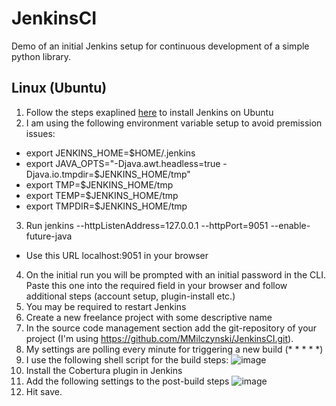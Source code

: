 # JenkinsCI
Demo of an initial Jenkins setup for continuous development of a simple python library. 

## Linux (Ubuntu)

1. Follow the steps exaplined [here](https://pkg.jenkins.io/debian-stable/) to install Jenkins on Ubuntu
2. I am using the following environment variable setup to avoid premission issues:
* export JENKINS_HOME=$HOME/.jenkins
* export JAVA_OPTS="-Djava.awt.headless=true -Djava.io.tmpdir=$JENKINS_HOME/tmp"
* export TMP=$JENKINS_HOME/tmp
* export TEMP=$JENKINS_HOME/tmp
* export TMPDIR=$JENKINS_HOME/tmp
3. Run jenkins --httpListenAddress=127.0.0.1 --httpPort=9051 --enable-future-java
* Use this URL localhost:9051 in your browser
4. On the initial run you will be prompted with an initial password in the CLI. Paste this one into the required field in your browser and follow additional steps (account setup, plugin-install etc.)
5. You may be required to restart Jenkins
6. Create a new freelance project with some descriptive name
7. In the source code management section add the git-repository of your project (I'm using https://github.com/MMilczynski/JenkinsCI.git).
8. My settings are polling every minute for triggering a new build (* * * * *)
9. I use the following shell script for the build steps:
![image](https://user-images.githubusercontent.com/44039388/159805647-8cce2e5c-cd53-46d2-a917-f57345d48cbb.png)
10. Install the Cobertura plugin in Jenkins
11. Add the following settings to the post-build steps
![image](https://user-images.githubusercontent.com/44039388/159805793-3fcba4f1-1763-44ca-ba65-eb49e8f09f5c.png)
12. Hit save.

